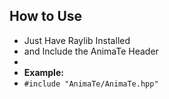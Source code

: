 ## How to Use

 - Just Have Raylib Installed 
 - and Include the AnimaTe Header
 - 
 - **Example:**
 - `#include "AnimaTe/AnimaTe.hpp"`
